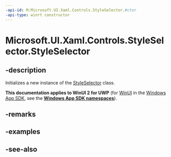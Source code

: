 ```yaml
---
-api-id: M:Microsoft.UI.Xaml.Controls.StyleSelector.#ctor
-api-type: winrt constructor
---
```


<!-- Method syntax
public StyleSelector()
-->

# Microsoft.UI.Xaml.Controls.StyleSelector.StyleSelector

## -description
Initializes a new instance of the [StyleSelector](styleselector.md) class.

**This documentation applies to WinUI 2 for UWP** (for [WinUI](/windows/apps/winui/winui3/) in the [Windows App SDK](/windows/apps/windows-app-sdk/), see the **[Windows App SDK namespaces](/windows/windows-app-sdk/api/winrt/)**).

## -remarks

## -examples

## -see-also
